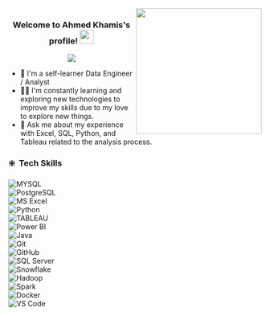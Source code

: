 
<img width="250" align="right" src="https://c.tenor.com/_DOBjnGspYAAAAAM/code-coding.gif">

<h3 align="center">
  Welcome to Ahmed Khamis's profile!
  <img src="https://media.giphy.com/media/hvRJCLFzcasrR4ia7z/giphy.gif" width="28">
</h3>

<!-- Typing SVG by DenverCoder1 - https://github.com/DenverCoder1/readme-typing-svg -->
<p align="center">
  <a href="https://github.com/DenverCoder1/readme-typing-svg"><img src="https://readme-typing-svg.herokuapp.com/?lines=Passionate%20Data%20Engineer%20;Always%20learning%20new%20things&font=Fira%20Code&center=true&width=440&height=45&color=f75c7e&vCenter=true&size=22"></a>
</p> 

- 🏢 I'm a self-learner Data Engineer / Analyst
- 👨‍💻  I'm constantly learning and exploring new technologies to improve my skills due to my love to explore new things.
- 💬 Ask me about my experience with Excel, SQL,  Python, and Tableau related to the analysis process.





### ❇️ &nbsp;Tech Skills  

![MYSQL](https://img.shields.io/badge/-MYSQL%20-05122A?style=flat&logo=MYSQL)&nbsp;  
![PostgreSQL](https://img.shields.io/badge/-PostgreSQL%20-05122A?style=flat&logo=PostgreSQL)&nbsp;  
![MS Excel](https://img.shields.io/badge/-Excel%20-05122A?style=flat&logo=Excel)&nbsp;  
![Python](https://img.shields.io/badge/-Python%20-05122A?style=flat&logo=python)&nbsp;  
![TABLEAU](https://img.shields.io/badge/-tableau%20-05122A?style=flat&logo=tableau)&nbsp;  
![Power BI](https://img.shields.io/badge/-Power%20BI%20-05122A?style=flat&logo=powerbi)&nbsp;  
![Java](https://img.shields.io/badge/-Java%20-05122A?style=flat&logo=java)&nbsp;  
![Git](https://img.shields.io/badge/-Git-05122A?style=flat&logo=git)&nbsp;  
![GitHub](https://img.shields.io/badge/-GitHub-05122A?style=flat&logo=github)&nbsp;  
![SQL Server](https://img.shields.io/badge/-SQL%20Server%20-05122A?style=flat&logo=microsoftsqlserver)&nbsp;  
![Snowflake](https://img.shields.io/badge/-Snowflake%20-05122A?style=flat&logo=snowflake)&nbsp;  
![Hadoop](https://img.shields.io/badge/-Hadoop%20-05122A?style=flat&logo=apachehadoop)&nbsp;  
![Spark](https://img.shields.io/badge/-Spark%20-05122A?style=flat&logo=apachespark)&nbsp;  
![Docker](https://img.shields.io/badge/-Docker%20-05122A?style=flat&logo=docker)&nbsp;  
![VS Code](https://img.shields.io/badge/-Visual%20Studio%20Code-05122A?style=flat&logo=visual-studio-code&logoColor=007ACC)&nbsp;





